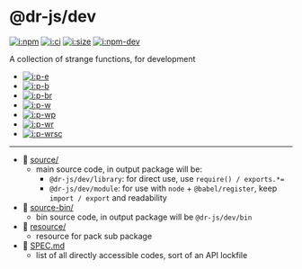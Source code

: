 # @dr-js/dev

[![i:npm]][l:npm]
[![i:ci]][l:ci]
[![i:size]][l:size]
[![i:npm-dev]][l:npm]

A collection of strange functions, for development

[i:npm]: https://img.shields.io/npm/v/@dr-js/dev
[i:npm-dev]: https://img.shields.io/npm/v/@dr-js/dev/dev
[l:npm]: https://npm.im/@dr-js/dev
[i:ci]: https://img.shields.io/github/workflow/status/dr-js/dr-dev/ci-test
[l:ci]: https://github.com/dr-js/dr-dev/actions?query=workflow:ci-test
[i:size]: https://packagephobia.now.sh/badge?p=@dr-js/dev
[l:size]: https://packagephobia.now.sh/result?p=@dr-js/dev

- [![i:p-e]][l:p-e]
- [![i:p-b]][l:p-b]
- [![i:p-br]][l:p-br]
- [![i:p-w]][l:p-w]
- [![i:p-wp]][l:p-wp]
- [![i:p-wr]][l:p-wr]
- [![i:p-wrsc]][l:p-wrsc]

[i:p-e]: https://img.shields.io/badge/@dr--js%2Fdev-eslint-slateblue
[l:p-e]: https://npm.im/@dr-js/dev-eslint
[i:p-b]: https://img.shields.io/badge/@dr--js%2Fdev-babel-yellow
[l:p-b]: https://npm.im/@dr-js/dev-babel
[i:p-br]: https://img.shields.io/badge/@dr--js%2Fdev-babel--react-yellow
[l:p-br]: https://npm.im/@dr-js/dev-babel-react
[i:p-w]: https://img.shields.io/badge/@dr--js%2Fdev-web-blue
[l:p-w]: https://npm.im/@dr-js/dev-web
[i:p-wp]: https://img.shields.io/badge/@dr--js%2Fdev-web--puppeteer-blue
[l:p-wp]: https://npm.im/@dr-js/dev-web-puppeteer
[i:p-wr]: https://img.shields.io/badge/@dr--js%2Fdev-web--react-blue
[l:p-wr]: https://npm.im/@dr-js/dev-web-react
[i:p-wrsc]: https://img.shields.io/badge/@dr--js%2Fdev-web--react--styled--components-blue
[l:p-wrsc]: https://npm.im/@dr-js/dev-web-react-styled-components

[//]: # (NON_PACKAGE_CONTENT)

--- --- ---

- 📁 [source/](source/)
  - main source code, in output package will be:
    - `@dr-js/dev/library`: for direct use, use `require() / exports.*=`
    - `@dr-js/dev/module`: for use with `node` + `@babel/register`, keep `import / export` and readability
- 📁 [source-bin/](source-bin/)
  - bin source code, in output package will be `@dr-js/dev/bin`
- 📁 [resource/](resource/)
  - resource for pack sub package
- 📄 [SPEC.md](SPEC.md)
  - list of all directly accessible codes, sort of an API lockfile

